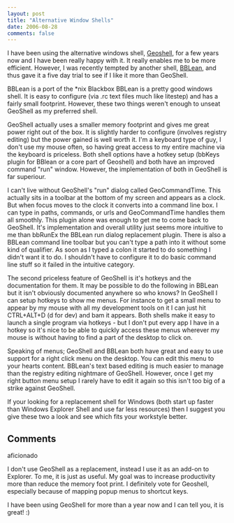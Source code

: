 ```yaml
---
layout: post
title: "Alternative Window Shells"
date: 2006-08-28
comments: false
---
```

I have been using the alternative windows shell,
[Geoshell](http://www.geoshell.org), for a few years now and I have been
really happy with it. It really enables me to be more efficient. However, I
was recently tempted by another shell,
[BBLean](http://bb4win.sourceforge.net/bblean/), and thus gave it a five day
trial to see if I like it more than GeoShell.  
  
BBLean is a port of the *nix Blackbox BBLean is a pretty good windows shell.
It is easy to configure (via .rc text files much like litestep) and has a
fairly small footprint. However, these two things weren't enough to unseat
GeoShell as my preferred shell.  
  
GeoShell actually uses a smaller memory footprint and gives me great power
right out of the box. It is slightly harder to configure (involves registry
editing) but the power gained is well worth it. I'm a keyboard type of guy, I
don't use my mouse often, so having great access to my entire machine via the
keyboard is priceless. Both shell options have a hotkey setup (bbKeys plugin
for BBlean or a core part of Geoshell) and both have an improved command "run"
window. However, the implementation of both in GeoShell is far superiour.  
  
I can't live without GeoShell's "run" dialog called GeoCommandTime. This
actually sits in a toolbar at the bottom of my screen and appears as a clock.
But when focus moves to the clock it converts into a command line box. I can
type in paths, commands, or urls and GeoCommandTime handles them all smoothly.
This plugin alone was enough to get me to come back to GeoShell. It's
implementation and overall utility just seems more intuitive to me than
bbRunEx the BBLean run dialog replacement plugin. There is also a BBLean
command line toolbar but you can't type a path into it without some kind of
qualifier. As soon as I typed a colon it started to do something I didn't want
it to do. I shouldn't have to configure it to do basic command line stuff so
it failed in the intuitive category.  
  
The second priceless feature of GeoShell is it's hotkeys and the documentation
for them. It may be possible to do the following in BBLean but it isn't
obviously documented anywhere so who knows? In GeoShell I can setup hotkeys to
show me menus. For instance to get a small menu to appear by my mouse with all
my development tools on it I can just hit CTRL+ALT+D (d for dev) and bam it
appears. Both shells make it easy to launch a single program via hotkeys - but
I don't put every app I have in a hotkey so it's nice to be able to quickly
access these menus wherever my mouse is without having to find a part of the
desktop to click on.  
  
Speaking of menus; GeoShell and BBLean both have great and easy to use support
for a right click menu on the desktop. You can edit this menu to your hearts
content. BBLean's text based editing is much easier to manage than the
registry editing nightmare of GeoShell. However, once I get my right button
menu setup I rarely have to edit it again so this isn't too big of a strike
against GeoShell.  
  
If your looking for a replacement shell for Windows (both start up faster than
Windows Explorer Shell and use far less resources) then I suggest you give
these two a look and see which fits your workstyle better.

## Comments

aficionado

I don't use GeoShell as a replacement, instead I use it as an add-on to
Explorer. To me, it is just as useful. My goal was to increase productivity
more than reduce the memory foot print. I definitely vote for Geoshell,
especially because of mapping popup menus to shortcut keys.  
  
I have been using GeoShell for more than a year now and I can tell you, it is
great! :)

